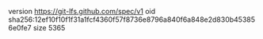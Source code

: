 version https://git-lfs.github.com/spec/v1
oid sha256:12ef10f10f1f31a1fcf4360f57f8736e8796a840f6a848e2d830b453856e0fe7
size 5365
